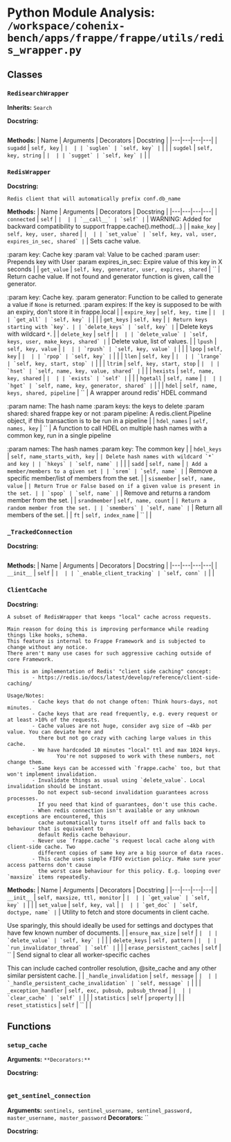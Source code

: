 # Python Module Analysis: `/workspace/cohenix-bench/apps/frappe/frappe/utils/redis_wrapper.py`

## Classes

### `RedisearchWrapper`
**Inherits:** `Search`


**Docstring:**
```

```

**Methods:**
| Name | Arguments | Decorators | Docstring |
|---|---|---|---|
| `sugadd` | `self, key` | `` |  |
| `suglen` | `self, key` | `` |  |
| `sugdel` | `self, key, string` | `` |  |
| `sugget` | `self, key` | `` |  |


### `RedisWrapper`


**Docstring:**
```
Redis client that will automatically prefix conf.db_name
```

**Methods:**
| Name | Arguments | Decorators | Docstring |
|---|---|---|---|
| `connected` | `self` | `` |  |
| `__call__` | `self` | `` | WARNING: Added for backward compatibility to support frappe.cache().method(...) |
| `make_key` | `self, key, user, shared` | `` |  |
| `set_value` | `self, key, val, user, expires_in_sec, shared` | `` | Sets cache value.

:param key: Cache key
:param val: Value to be cached
:param user: Prepends key with User
:param expires_in_sec: Expire value of this key in X seconds |
| `get_value` | `self, key, generator, user, expires, shared` | `` | Return cache value. If not found and generator function is
        given, call the generator.

:param key: Cache key.
:param generator: Function to be called to generate a value if `None` is returned.
:param expires: If the key is supposed to be with an expiry, don't store it in frappe.local |
| `expire_key` | `self, key, time` | `` |  |
| `get_all` | `self, key` | `` |  |
| `get_keys` | `self, key` | `` | Return keys starting with `key`. |
| `delete_keys` | `self, key` | `` | Delete keys with wildcard `*`. |
| `delete_key` | `self` | `` |  |
| `delete_value` | `self, keys, user, make_keys, shared` | `` | Delete value, list of values. |
| `lpush` | `self, key, value` | `` |  |
| `rpush` | `self, key, value` | `` |  |
| `lpop` | `self, key` | `` |  |
| `rpop` | `self, key` | `` |  |
| `llen` | `self, key` | `` |  |
| `lrange` | `self, key, start, stop` | `` |  |
| `ltrim` | `self, key, start, stop` | `` |  |
| `hset` | `self, name, key, value, shared` | `` |  |
| `hexists` | `self, name, key, shared` | `` |  |
| `exists` | `self` | `` |  |
| `hgetall` | `self, name` | `` |  |
| `hget` | `self, name, key, generator, shared` | `` |  |
| `hdel` | `self, name, keys, shared, pipeline` | `` | A wrapper around redis' HDEL command

:param name: The hash name
:param keys: the keys to delete
:param shared: shared frappe key or not
:param pipeline: A redis.client.Pipeline object, if this transaction is to be run in a pipeline |
| `hdel_names` | `self, names, key` | `` | A function to call HDEL on multiple hash names with a common key, run in a single pipeline

:param names: The hash names
:param key: The common key |
| `hdel_keys` | `self, name_starts_with, key` | `` | Delete hash names with wildcard `*` and key |
| `hkeys` | `self, name` | `` |  |
| `sadd` | `self, name` | `` | Add a member/members to a given set |
| `srem` | `self, name` | `` | Remove a specific member/list of members from the set. |
| `sismember` | `self, name, value` | `` | Return True or False based on if a given value is present in the set. |
| `spop` | `self, name` | `` | Remove and returns a random member from the set. |
| `srandmember` | `self, name, count` | `` | Return a random member from the set. |
| `smembers` | `self, name` | `` | Return all members of the set. |
| `ft` | `self, index_name` | `` |  |


### `_TrackedConnection`


**Docstring:**
```

```

**Methods:**
| Name | Arguments | Decorators | Docstring |
|---|---|---|---|
| `__init__` | `self` | `` |  |
| `_enable_client_tracking` | `self, conn` | `` |  |


### `ClientCache`


**Docstring:**
```
A subset of RedisWrapper that keeps "local" cache across requests.

Main reason for doing this is improving performance while reading things like hooks, schema.
This feature is internal to Frappe Framework and is subjected to change without any notice.
There aren't many use cases for such aggressive caching outside of core Framework.

This is an implementation of Redis' "client side caching" concept:
        - https://redis.io/docs/latest/develop/reference/client-side-caching/

Usage/Notes:
        - Cache keys that do not change often: Think hours-days, not minutes.
        - Cache keys that are read frequently, e.g. every request or at least >10% of the requests.
        - Cache values are not huge, consider avg size of ~4kb per value. You can deviate here and
          there but not go crazy with caching large values in this cache.
        - We have hardcoded 10 minutes "local" ttl and max 1024 keys.
                You're not supposed to work with these numbers, not change them.
        - Same keys can be accessed with `frappe.cache` too, but that won't implement invalidation.
        - Invalidate things as usual using `delete_value`. Local invalidation should be instant.
          Do not expect sub-second invalidation guarantees across processes.
          If you need that kind of guarantees, don't use this cache.
        - When redis connection isn't available or any unknown exceptions are encountered, this
          cache automatically turns itself off and falls back to behaviour that is equivalent to
          default Redis cache behaviour.
        - Never use `frappe.cache`'s request local cache along with client-side cache. Two
          different copies of same key are a big source of data races.
        - This cache uses simple FIFO eviction policy. Make sure your access patterns don't cause
          the worst case behaviour for this policy. E.g. looping over `maxsize` items repeatedly.
```

**Methods:**
| Name | Arguments | Decorators | Docstring |
|---|---|---|---|
| `__init__` | `self, maxsize, ttl, monitor` | `` |  |
| `get_value` | `self, key` | `` |  |
| `set_value` | `self, key, val` | `` |  |
| `get_doc` | `self, doctype, name` | `` | Utility to fetch and store documents in client cache.

Use sparingly, this should ideally be used for settings and doctypes that have few known
number of documents. |
| `ensure_max_size` | `self` | `` |  |
| `delete_value` | `self, key` | `` |  |
| `delete_keys` | `self, pattern` | `` |  |
| `run_invalidator_thread` | `self` | `` |  |
| `erase_persistent_caches` | `self` | `` | Send signal to clear all worker-specific caches

This can include cached controller resolution, @site_cache and any other similar persistent
cache. |
| `_handle_invalidation` | `self, message` | `` |  |
| `_handle_persistent_cache_invalidation` | `self, message` | `` |  |
| `_exception_handler` | `self, exc, pubsub, pubsub_thread` | `` |  |
| `clear_cache` | `self` | `` |  |
| `statistics` | `self` | `property` |  |
| `reset_statistics` | `self` | `` |  |





## Functions

### `setup_cache`
**Arguments:** ``
**Decorators:** ``

**Docstring:**
```

```
### `get_sentinel_connection`
**Arguments:** `sentinels, sentinel_username, sentinel_password, master_username, master_password`
**Decorators:** ``

**Docstring:**
```

```

